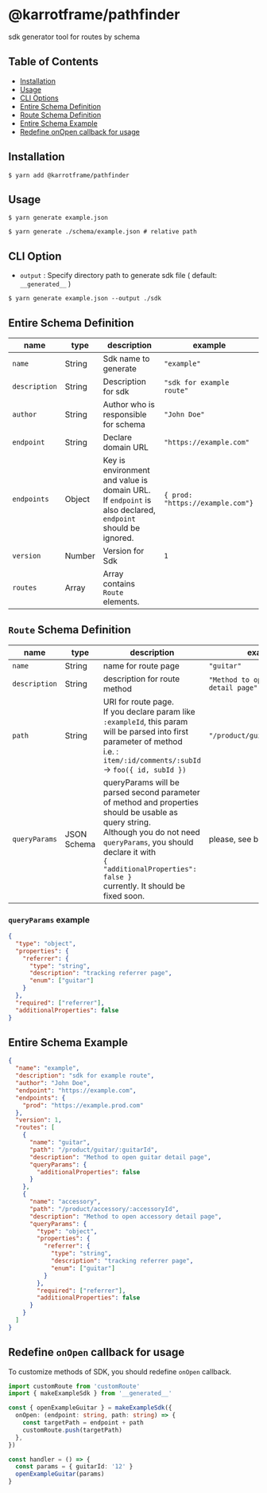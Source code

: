 # @karrotframe/pathfinder

sdk generator tool for routes by schema

## Table of Contents

- [Installation](#installation)
- [Usage](#usage)
- [CLI Options](#cli-option)
- [Entire Schema Definition](#entire-schema-definition)
- [Route Schema Definition](#route-schema-definition)
- [Entire Schema Example](#entire-schema-example)
- [Redefine onOpen callback for usage](#redefine-onopen-callback-for-usage)

## Installation

```shell
$ yarn add @karrotframe/pathfinder
```

## Usage

```shell
$ yarn generate example.json
```

```shell
$ yarn generate ./schema/example.json # relative path
```

## CLI Option

- `output` : Specify directory path to generate sdk file ( default: `__generated__` )

```shell
$ yarn generate example.json --output ./sdk
```

## Entire Schema Definition

| name          | type   | description                                                                                                    | example                          |
| ------------- | ------ | -------------------------------------------------------------------------------------------------------------- | -------------------------------- |
| `name`        | String | Sdk name to generate                                                                                           | `"example"`                      |
| `description` | String | Description for sdk                                                                                            | `"sdk for example route"`        |
| `author`      | String | Author who is responsible for schema                                                                           | `"John Doe"`                     |
| `endpoint`    | String | Declare domain URL                                                                                             | `"https://example.com"`          |
| `endpoints`   | Object | Key is environment and value is domain URL.<br/> If `endpoint` is also declared, `endpoint` should be ignored. | `{ prod: "https://example.com"}` |
| `version`     | Number | Version for Sdk                                                                                                | `1`                              |
| `routes`      | Array  | Array contains `Route` elements.                                                                               |                                  |

## `Route` Schema Definition

| name          | type        | description                                                                                                                                                                                                                                                        | example                               |
| ------------- | ----------- | ------------------------------------------------------------------------------------------------------------------------------------------------------------------------------------------------------------------------------------------------------------------ | ------------------------------------- |
| `name`        | String      | name for route page                                                                                                                                                                                                                                                | `"guitar"`                            |
| `description` | String      | description for route method                                                                                                                                                                                                                                       | `"Method to open guitar detail page"` |
| `path`        | String      | URI for route page.<br/> If you declare param like `:exampleId`, this param will be parsed into first parameter of method<br/> i.e. : `item/:id/comments/:subId` -> `foo({ id, subId })`                                                                           | `"/product/guitar/:guitarId"`         |
| `queryParams` | JSON Schema | queryParams will be parsed second parameter of method and properties should be usable as query string. <br/> Although you do not need `queryParams`, you should declare it with <br/>`{ "additionalProperties": false }` <br/> currently. It should be fixed soon. | please, see below                     |

### `queryParams` example

```json
{
  "type": "object",
  "properties": {
    "referrer": {
      "type": "string",
      "description": "tracking referrer page",
      "enum": ["guitar"]
    }
  },
  "required": ["referrer"],
  "additionalProperties": false
}
```

## Entire Schema Example

```json
{
  "name": "example",
  "description": "sdk for example route",
  "author": "John Doe",
  "endpoint": "https://example.com",
  "endpoints": {
    "prod": "https://example.prod.com"
  },
  "version": 1,
  "routes": [
    {
      "name": "guitar",
      "path": "/product/guitar/:guitarId",
      "description": "Method to open guitar detail page",
      "queryParams": {
        "additionalProperties": false
      }
    },
    {
      "name": "accessory",
      "path": "/product/accessory/:accessoryId",
      "description": "Method to open accessory detail page",
      "queryParams": {
        "type": "object",
        "properties": {
          "referrer": {
            "type": "string",
            "description": "tracking referrer page",
            "enum": ["guitar"]
          }
        },
        "required": ["referrer"],
        "additionalProperties": false
      }
    }
  ]
}
```

## Redefine `onOpen` callback for usage

To customize methods of SDK, you should redefine `onOpen` callback.

```typescript
import customRoute from 'customRoute'
import { makeExampleSdk } from '__generated__'

const { openExampleGuitar } = makeExampleSdk({
  onOpen: (endpoint: string, path: string) => {
    const targetPath = endpoint + path
    customRoute.push(targetPath)
  },
})

const handler = () => {
  const params = { guitarId: '12' }
  openExampleGuitar(params)
}
```

